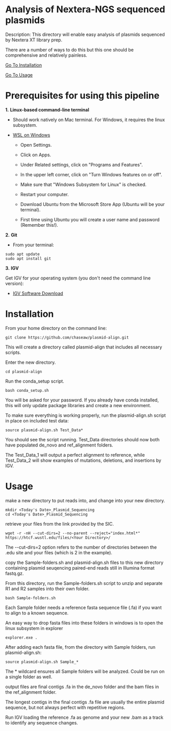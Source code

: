 Analysis of Nextera-NGS sequenced plasmids
================================================================================
Description: This directory will enable easy analysis of plasmids sequenced by Nextera XT library prep.

There are a number of ways to do this but this one should be comprehensive and relatively painless.

[Go To Installation](#installation)

[Go To Usage](#usage)

Prerequisites for using this pipeline
================================================================================
**1.** **Linux-based command-line terminal**
  *  Should work natively on Mac terminal. For Windows, it requires the linux subsystem.
  
* [WSL on Windows](https://www.windowscentral.com/install-windows-subsystem-linux-windows-10)
  * Open Settings.
  
  *  Click on Apps.
    
  *  Under Related settings, click on "Programs and Features".
    
  *  In the upper left corner, click on "Turn Windows features on or off".
    
  *  Make sure that "Windows Subsystem for Linux" is checked.
  
  *  Restart your computer.
  
  *  Download Ubuntu from the Microsoft Store App (Ubuntu will be your terminal).
  
  *  First time using Ubuntu you will create a user name and password (Remember this!).

**2.** **Git**

*  From your terminal:

```
sudo apt update
sudo apt install git
```

**3.** **IGV**

Get IGV for your operating system (you don't need the command line version):
* [IGV Software Download](http://software.broadinstitute.org/software/igv/download)


Installation
================================================================================
From your home directory on the command line:

```
git clone https://github.com/chaseaw/plasmid-align.git
```

This will create a directory called plasmid-align that includes all necessary scripts.

Enter the new directory.

```
cd plasmid-align
```
Run the conda_setup script.
```
bash conda_setup.sh
```
You will be asked for your password. If you already have conda installed, this will only update package libraries and create a new environment.

To make sure everything is working properly, run the plasmid-align.sh script in place on included test data:
```
source plasmid-align.sh Test_Data*
```
You should see the script running. Test_Data directories should now both have populated de_novo and ref_alignment folders.

The Test_Data_1 will output a perfect alignment to reference, while Test_Data_2 will show examples of mutations, deletions, and insertions by IGV.

Usage
================================================================================
make a new directory to put reads into, and change into your new directory.

```
mkdir <Today's Date>_Plasmid_Sequencing
cd <Today's Date>_Plasmid_Sequencing
```

retrieve your files from the link provided by the SIC.

```
wget -r -nH --cut-dirs=2 --no-parent --reject="index.html*" https://htcf.wustl.edu/files/<Your Directory>/
```
The --cut-dirs=2 option refers to the number of directories between the .edu site and your files (which is 2 in the example).

copy the Sample-folders.sh and plasmid-align.sh files to this new directory containing plasmid seuqencing paired-end reads still in Illumina format fastq.gz.

From this directory, run the Sample-folders.sh script to unzip and separate R1 and R2 samples into their own folder.

```
bash Sample-folders.sh
```
Each Sample folder needs a reference fasta sequence file (.fa) if you want to align to a known sequence.

An easy way to drop fasta files into these folders in windows is to open the linux subsystem in explorer

```
explorer.exe .
```

After adding each fasta file, from the directory with Sample folders, run plasmid-align.sh:

```
source plasmid-align.sh Sample_*
```

The * wildcard ensures all Sample folders will be analyzed. Could be run on a single folder as well.

output files are final contigs .fa in the de_novo folder and the bam files in the ref_alignment folder.

The longest contigs in the final contigs .fa file are usually the entire plasmid sequence, but not always perfect with repetitive regions.

Run IGV loading the reference .fa as genome and your new .bam as a track to identify any sequence changes.

